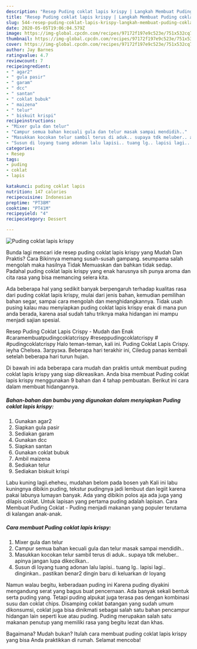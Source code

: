 ```yaml
---
description: "Resep Puding coklat lapis krispy | Langkah Membuat Puding coklat lapis krispy Yang Paling Enak"
title: "Resep Puding coklat lapis krispy | Langkah Membuat Puding coklat lapis krispy Yang Paling Enak"
slug: 544-resep-puding-coklat-lapis-krispy-langkah-membuat-puding-coklat-lapis-krispy-yang-paling-enak
date: 2020-05-05T19:06:04.579Z
image: https://img-global.cpcdn.com/recipes/97172f197e9c523e/751x532cq70/puding-coklat-lapis-krispy-foto-resep-utama.jpg
thumbnail: https://img-global.cpcdn.com/recipes/97172f197e9c523e/751x532cq70/puding-coklat-lapis-krispy-foto-resep-utama.jpg
cover: https://img-global.cpcdn.com/recipes/97172f197e9c523e/751x532cq70/puding-coklat-lapis-krispy-foto-resep-utama.jpg
author: Jay Barnes
ratingvalue: 4.7
reviewcount: 7
recipeingredient:
- " agar2"
- " gula pasir"
- " garam"
- " dcc"
- " santan"
- " coklat bubuk"
- " maizena"
- " telur"
- " biskuit krispi"
recipeinstructions:
- "Mixer gula dan telur"
- "Campur semua bahan kecuali gula dan telur masak sampai mendidih.."
- "Masukkan kocokan telur sambil terus di aduk.. supaya tdk meluber.. apinya jangan lupa dikecilkan.."
- "Susun di loyang tuang adonan lalu lapisi.. tuang lg.. lapisi lagi.. dinginkan.. pastikan benar2 dingin baru di keluarkan dr loyang"
categories:
- Resep
tags:
- puding
- coklat
- lapis

katakunci: puding coklat lapis 
nutrition: 147 calories
recipecuisine: Indonesian
preptime: "PT38M"
cooktime: "PT41M"
recipeyield: "4"
recipecategory: Dessert

---
```



![Puding coklat lapis krispy](https://img-global.cpcdn.com/recipes/97172f197e9c523e/751x532cq70/puding-coklat-lapis-krispy-foto-resep-utama.jpg)

Bunda lagi mencari ide resep puding coklat lapis krispy yang Mudah Dan Praktis? Cara Bikinnya memang susah-susah gampang. seumpama salah mengolah maka hasilnya Tidak Memuaskan dan bahkan tidak sedap. Padahal puding coklat lapis krispy yang enak harusnya sih punya aroma dan cita rasa yang bisa memancing selera kita.

Ada beberapa hal yang sedikit banyak berpengaruh terhadap kualitas rasa dari puding coklat lapis krispy, mulai dari jenis bahan, kemudian pemilihan bahan segar, sampai cara mengolah dan menghidangkannya. Tidak usah pusing kalau mau menyiapkan puding coklat lapis krispy enak di mana pun anda berada, karena asal sudah tahu triknya maka hidangan ini mampu menjadi sajian spesial.

Resep Puding Coklat Lapis Crispy - Mudah dan Enak #caramembuatpudingcoklatcrispy #reseppudingcoklatcrispy # #pudingcoklatcrispy Halo teman-teman, kali ini. Puding Coklat Lapis Crispy. ieyha Chelsea. Загрузка. Beberapa hari terakhir ini, Ciledug panas kembali setelah beberapa hari turun hujan.


Di bawah ini ada beberapa cara mudah dan praktis untuk membuat puding coklat lapis krispy yang siap dikreasikan. Anda bisa membuat Puding coklat lapis krispy menggunakan 9 bahan dan 4 tahap pembuatan. Berikut ini cara dalam membuat hidangannya.

<!--inarticleads1-->

##### Bahan-bahan dan bumbu yang digunakan dalam menyiapkan Puding coklat lapis krispy:

1. Gunakan  agar2
1. Siapkan  gula pasir
1. Sediakan  garam
1. Gunakan  dcc
1. Siapkan  santan
1. Gunakan  coklat bubuk
1. Ambil  maizena
1. Sediakan  telur
1. Sediakan  biskuit krispi


Labu kuning lagii.eheheu, mudahan belom pada bosen yah Kali ini labu kuningnya dibikin puding, tekstur pudingnya jadi lembuut dan legiit karena pakai labunya lumayan banyak. Ada yang dibikin polos aja ada juga yang dilapis coklat. Untuk lapisan yang pertama puding adalah lapisan. Cara Membuat Puding Coklat - Puding menjadi makanan yang populer terutama di kalangan anak-anak. 

<!--inarticleads2-->

##### Cara membuat Puding coklat lapis krispy:

1. Mixer gula dan telur
1. Campur semua bahan kecuali gula dan telur masak sampai mendidih..
1. Masukkan kocokan telur sambil terus di aduk.. supaya tdk meluber.. apinya jangan lupa dikecilkan..
1. Susun di loyang tuang adonan lalu lapisi.. tuang lg.. lapisi lagi.. dinginkan.. pastikan benar2 dingin baru di keluarkan dr loyang


Namun walau begitu, keberadaan puding ini Karena puding diyakini mengandung serat yang bagus buat pencernaan. Ada banyak sekali bentuk serta puding yang. Tetapi puding alpukat juga terasa pas dengan kombinasi susu dan coklat chips. Disamping coklat batangan yang sudah umum dikonsumsi, coklat juga bisa dinikmati sebagai salah satu bahan pencampur hidangan lain seperti kue atau puding. Puding merupakan salah satu makanan penutup yang memiliki rasa yang begitu lezat dan khas. 

Bagaimana? Mudah bukan? Itulah cara membuat puding coklat lapis krispy yang bisa Anda praktikkan di rumah. Selamat mencoba!
